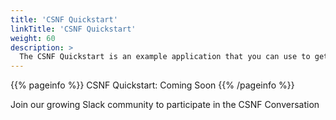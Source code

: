 ```yaml
---
title: 'CSNF Quickstart'
linkTitle: 'CSNF Quickstart'
weight: 60
description: >
  The CSNF Quickstart is an example application that you can use to get up and running quickly with the CSNF Framework.
---
```


{{% pageinfo %}}
CSNF Quickstart: Coming Soon
{{% /pageinfo %}}

Join our growing Slack community to participate in the CSNF Conversation
